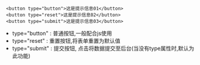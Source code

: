 ```
 <button type="button">这是提示信息01</button>
 <button type="reset">这是提示信息02</button>
 <button type="submit">这是提示信息03</button>
```
+ type="button" : 普通按钮,一般配合js使用
+ type="reset" : 重置按钮,将表单重置为默认值
+ type="submit" : 提交按钮, 点击将数据提交至后台(当没有type属性时,默认为此功能)